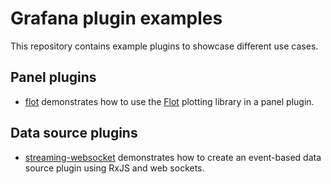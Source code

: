 # Grafana plugin examples

This repository contains example plugins to showcase different use cases.

## Panel plugins

- [flot](flot) demonstrates how to use the [Flot](http://www.flotcharts.org) plotting library in a panel plugin.

## Data source plugins

- [streaming-websocket](streaming-websocket) demonstrates how to create an event-based data source plugin using RxJS and web sockets.
